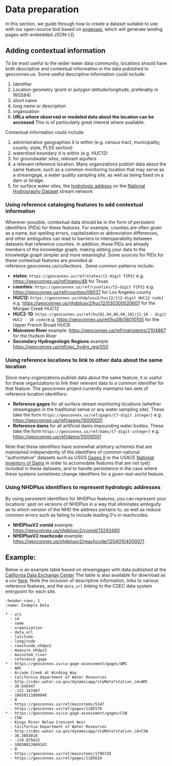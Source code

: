 # Data preparation

In this section, we guide through how to create a dataset suitable to use with our open-source tool based on [pygeoapi](https://pygeoapi.io), which will generate landing pages with embedded JSON-LD.

## Adding contextual information
To be most useful to the wider water data community, locations should have both descriptive and contextual information in the data published to geoconnex.us. Some useful descriptive information could include:

1. identifier
2. Location geometry (point or polygon latitude/longitude, preferably in WGS84)
3. short name
4. long name or description 
5. organization
6. **URLs where observed or modeled data about the location can be accessed** This is of particularly great interest where available.


Contextual information could include:

1. administrative geographies it is within (e.g. census tract, municipality, county, state, PLSS section)
2. watershed boundary it is within (e.g. HUC12)
3. for groundwater sites, relevant aquifers
4. a relevant reference location. Many organizations publish data about the same feature, such as a common monitoring location that may serve as a streamgage, a water quality sampling site, as well as being fixed on a dam or bridge. 
5. for surface water sites, the [hydrologic address](https://github.com/internetofwater/docs.geoconnex.us/raw/main/book/hydroaddress.pdf) on the [National Hydrography Dataset](https://www.usgs.gov/national-hydrography/national-hydrography-dataset) stream network



### Using reference cataloging features to add contextual information
Wherever possible, contextual data should be in the form of persistent identifiers (PIDs) for these features. For example, counties are often given as a name, but spelling errors, capitalization or abbreviation differences, and other ambiguities can lead to barriers to interoperability between datasets that reference counties. In addition, these PIDs are already members of the knowledge graph, making adding your data to the knowledge graph simpler and more meaningful. Some sources for PIDs for these contextual features are provided at reference.geoconnex.us/collections . Some common patterns include:

* **states**: `https://geoconnex.us/ref/states/{2-digit FIPS}` e.g. https://geoconnex.us/ref/states/48 for Texas
* **counties**: `https://geoconnex.us/ref/counties/{5-digit FIPS}` e.g. https://geoconnex.us/ref/counties/06037 for Los Angeles county
* **HUC12**: `https://geoconnex.us/nhdplusv2/huc12/{12-digit HUC12 code}` e.g. https://geoconnex.us/nhdplusv2/huc12/030300020607 for the Morgan Creek HUC12
* **HUC2-10**: `https://geoconnex.us/ref/hu{02,04,06,08,10}/{2-10 - digit HUC2 - 10 code}`e.g. https://geoconnex.us/ref/hu08/06010105 for the Upper French Broad HUC8
* **Mainstem River** example: https://geoconnex.us/ref/mainstems/2104867 for the Hudson River
* **Secondary Hydrogeologic Regions** example https://geoconnex.us/ref/sec_hydrg_reg/S50

### Using reference locations to link to other data about the same location
Since many organizations publish data about the same feature, it is useful for these organizations to link their relevant data to a common identifier for that feature. The geoconnex project currently maintains two sets of reference location identifiers:

* **Reference gages** for all surface stream monitoring locations (whether streamgages in the traditional sense or any water sampling site). These take the form `https://geoconnex.us/ref/gages/{7-digit integer}` e.g. https://geoconnex.us/ref/gages/10000001
* **Reference dams** for all artificial dams impounding water bodies. These take the form `https://geoconnex.us/ref/dams/{7-digit-integer}` e.g. https://geoconnex.us/ref/dams/10000001

Note that these identifiers have somewhat arbitrary schemes that are maintained independently of the identifiers of common national "authoritative" datasets such as USGS [Gages II](https://water.usgs.gov/GIS/metadata/usgswrd/XML/gagesII_Sept2011.xml) or the USACE [National Inventory of Dams](https://nid.usace.army.mil/#/) in order to accomodate features that are not (yet) included in these datasets, and to handle persistence in the case where these systems sometimes change identifiers for a given real-world feature.

### Using NHDPlus identifiers to represent hydrologic addresses

By using persistent identifiers for NHDPlus features, you can represent your locations' spot on versions of NHDPlus in a way that eliminates ambiguity as to which version of the NHD the address pertains to, as well as reduce common errors such as failing to include leading 0's in reachcodes. 

* **NHDPlusV2 comid** example: https://geoconnex.us/nhdplusv2/comid/13293480
* **NHDPlusV2 reachcode** example: https://geoconnex.us/nhdplusv2/reachcode/12040104000071


## Example: 

Below is an example table based on streamgages with data published at the [California Data Exchange Center](https://cdec.water.ca.gov/riv_flows.html) The table is also available for download as a csv [here](https://github.com/internetofwater/docs.geoconnex.us/raw/main/book/quickstart/dataprep_example.csv). Note the inclusion of descriptive information, links to various reference features, and the `data_url` linking to the CDEC data system entrypoint for each site. 

```{list-table} Example monitoring location tabular data for geoconnex
:header-rows: 1
:name: Example Data

* - uri
  - id
  - name
  - organization
  - data_url
  - latitude
  - longitude
  - reachcode_nhdpv2
  - measure_nhdpv2
  - mainstem_river
  - reference_gage
* - https://geoconnex.us/ca-gage-assessment/gages/AMC
  - AMC
  - Arcade Creek at Winding Way
  - California Department of Water Resources
  - http://cdec.water.ca.gov/dynamicapp/staMeta?station_id=AMC
  - 38.645447
  - -121.347407
  - 18020111000048
  - 0
  - https://geoconnex.us/ref/mainstems/5147
  - https://geoconnex.us/ref/gages/1185578
* - https://geoconnex.us/ca-gage-assessment/gages/CSW
  - CSW
  - Kings River Below Crescent Weir
  - California Department of Water Resources
  - http://cdec.water.ca.gov/dynamicapp/staMeta?station_id=CSW
  - 36.3863018
  - -119.875615
  - 18030012009243
  - 0
  - https://geoconnex.us/ref/mainstems/1796720
  - https://geoconnex.us/ref/gages/1185619 
```